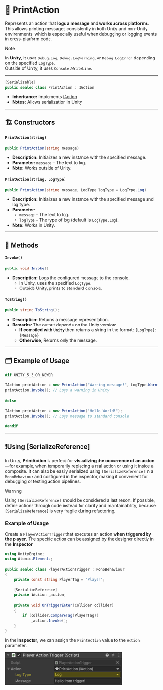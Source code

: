 # 🧩 PrintAction

Represents an action that **logs a message** and **works across platforms**. This allows printing
messages consistently in both Unity and non-Unity
environments, which is especially useful when debugging or logging events in cross-platform code.

> [!NOTE]
> In **Unity**, it uses `Debug.Log`, `Debug.LogWarning`, or `Debug.LogError` depending on the specified `LogType`.
> <br> Outside of Unity, it uses `Console.WriteLine`.

---

```csharp
[Serializable]
public sealed class PrintAction : IAction
```

- **Inheritance:** Implements [IAction](IAction.md)
- **Notes:** Allows serialization in Unity

---

## 🏗️ Constructors

#### `PrintAction(string)`

```csharp
public PrintAction(string message)
```

- **Description:** Initializes a new instance with the specified message.
- **Parameter:** `message` – The text to log.
- **Note:** Works outside of Unity.

#### `PrintAction(string, LogType)`

```csharp
public PrintAction(string message, LogType logType = LogType.Log)
```

- **Description:** Initializes a new instance with the specified message and log type.
- **Parameter:**
    - `message` – The text to log.
    - `logType` – The type of log (default is `LogType.Log`).
- **Note:** Works in Unity.

---

## 🏹 Methods

#### `Invoke()`

```csharp
public void Invoke()
```

- **Description:** Logs the configured message to the console.
    - In Unity, uses the specified `LogType`.
    - Outside Unity, prints to standard console.

#### `ToString()`

```csharp
public string ToString();
```

- **Description:** Returns a message representation.
- **Remarks:** The output depends on the Unity version:
    - **If compiled with `Unity`** then returns a string in the format: `{LogType}: {Message}`
    - **Otherwise**, Returns only the message.

---

## 🗂 Example of Usage

```csharp
#if UNITY_5_3_OR_NEWER

IAction printAction = new PrintAction("Warning message!", LogType.Warning);
printAction.Invoke(); // Logs a warning in Unity

#else

IAction printAction = new PrintAction("Hello World!");
printAction.Invoke(); // Logs message to standard console

#endif
```

---

## ❗️Using [SerializeReference]

In Unity, **PrintAction** is perfect for **visualizing the occurrence of an action**—for example, when temporarily
replacing a real action or using it inside a composite. It can also be easily serialized using `[SerializeReference]` in
a `MonoBehaviour` and configured in the inspector, making it convenient for debugging or testing action pipelines.

> [!WARNING]
> Using `[SerializeReference]` should be considered a last resort. If possible, define actions through code instead for
> clarity and maintainability, because `[SerializeReference]` is very fragile during refactoring.

### Example of Usage

Create a `PlayerActionTrigger` that executes an action **when triggered by the player**. The specific action can be
assigned by the designer directly in the **Inspector**.

```csharp
using UnityEngine;
using Atomic.Elements;

public sealed class PlayerActionTrigger : MonoBehaviour
{
    private const string PlayerTag = "Player";
    
    [SerializeReference] 
    private IAction _action;

    private void OnTriggerEnter(Collider collider)
    {
        if (collider.CompareTag(PlayerTag))
            _action.Invoke();
    }
}
```

In the **Inspector**, we can assign the `PrintAction` value to the `Action` parameter.

<img src="../../Images/PlayerActionTrigger_PrintAction.png" alt="img.png" width="386" height="108">
